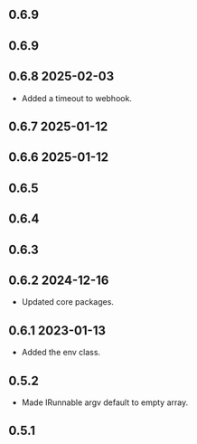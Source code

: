 ## 0.6.9

## 0.6.9

## 0.6.8 2025-02-03
* Added a timeout to webhook.

## 0.6.7 2025-01-12
## 0.6.6 2025-01-12
## 0.6.5
## 0.6.4
## 0.6.3
## 0.6.2 2024-12-16
* Updated core packages.

## 0.6.1 2023-01-13
* Added the env class.

## 0.5.2
* Made IRunnable argv default to empty array.

## 0.5.1
